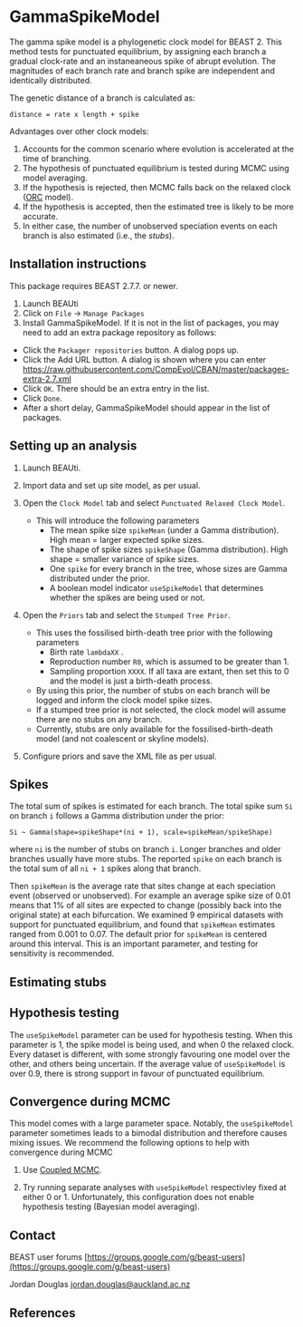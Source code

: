 # GammaSpikeModel

The gamma spike model is a phylogenetic clock model for BEAST 2. This method tests for punctuated equilibrium, by assigning each branch a gradual clock-rate and an instaneaneous spike of abrupt evolution. The magnitudes of each branch rate and branch spike are independent and identically distributed.  

The genetic distance of a branch is calculated as:
```
distance = rate x length + spike
```


Advantages over other clock models:

1. Accounts for the common scenario where evolution is accelerated at the time of branching.
2. The hypothesis of punctuated equilibrium is tested during MCMC using model averaging.
3. If the hypothesis is rejected, then MCMC falls back on the relaxed clock ([ORC](https://github.com/jordandouglas/ORC) model).
4. If the hypothesis is accepted, then the estimated tree is likely to be more accurate.
5. In either case, the number of unobserved speciation events on each branch is also estimated (i.e., the *stubs*).



## Installation instructions


This package requires BEAST 2.7.7. or newer.

1. Launch BEAUti
2. Click on `File` -> `Manage Packages`
3. Install GammaSpikeModel. If it is not in the list of packages, you may need to add an extra package repository as follows:
- Click the `Packager repositories` button. A dialog pops up.
- Click the Add URL button. A dialog is shown where you can enter https://raw.githubusercontent.com/CompEvol/CBAN/master/packages-extra-2.7.xml
- Click `OK`. There should be an extra entry in the list.
- Click `Done`.
- After a short delay, GammaSpikeModel should appear in the list of packages.



## Setting up an analysis


1. Launch BEAUti.


2. Import data and set up site model, as per usual.

3. Open the `Clock Model` tab and select `Punctuated Relaxed Clock Model`.
	- This will introduce the following parameters
		- The mean spike size `spikeMean` (under a Gamma distribution). High mean = larger expected spike sizes. 
		- The shape of spike sizes `spikeShape` (Gamma distribution). High shape = smaller variance of spike sizes.
		- One `spike` for every branch in the tree, whose sizes are Gamma distributed under the prior.
		- A boolean model indicator `useSpikeModel` that determines whether the spikes are being used or not.  

4. Open the `Priors` tab and select the `Stumped Tree Prior`. 
	- This uses the fossilised birth-death tree prior with the following parameters
		- Birth rate `lambdaXX` .
		- Reproduction number `R0`, which is assumed to be greater than 1. 
		- Sampling proportion `XXXX`. If all taxa are extant, then set this to 0 and the model is just a birth-death process.
	- By using this prior, the number of stubs on each branch will be logged and inform the clock model spike sizes.
	- If a stumped tree prior is not selected, the clock model will assume there are no stubs on any branch.
	- Currently, stubs are only available for the fossilised-birth-death model (and not coalescent or skyline models). 

5. Configure priors and save the XML file as per usual.




## Spikes
The total sum of spikes is estimated for each branch. The total spike sum `Si` on branch `i` follows a Gamma distribution under the prior:

```
Si ~ Gamma(shape=spikeShape*(ni + 1), scale=spikeMean/spikeShape)
```

where `ni` is the number of stubs on branch `i`. Longer branches and older branches usually have more stubs. The reported `spike` on each branch is the total sum of all `ni + 1` spikes along that branch.

Then `spikeMean` is the average rate that sites change at each speciation event (observed or unobserved). For example an average spike size of 0.01 means that 1% of all sites are expected to change (possibly back into the original state) at each bifurcation. We examined 9 empirical datasets with support for punctuated equilibrium, and found that `spikeMean` estimates ranged from 0.001 to 0.07. The default prior for `spikeMean` is centered around this interval. This is an important parameter, and testing for sensitivity is recommended.



## Estimating stubs



## Hypothesis testing

The `useSpikeModel` parameter can be used for hypothesis testing. When this parameter is 1, the spike model is being used, and when 0 the relaxed clock. Every dataset is different, with some strongly favouring one model over the other, and others being uncertain. If the average value of `useSpikeModel` is over 0.9, there is strong support in favour of punctuated equilibrium. 


## Convergence during MCMC

This model comes with a large parameter space. Notably, the `useSpikeModel` parameter sometimes leads to a bimodal distribution and therefore causes mixing issues.  We recommend the following options to help with convergence during MCMC

1. Use [Coupled MCMC](https://www.beast2.org/2020/01/14/metropolis-coupled-mcmcmc3-works.html).

2. Try running separate analyses with `useSpikeModel` respectivley fixed at either 0 or 1. Unfortunately, this configuration does not enable hypothesis testing (Bayesian model averaging). 


## Contact

BEAST user forums [https://groups.google.com/g/beast-users](https://groups.google.com/g/beast-users)

Jordan Douglas jordan.douglas@auckland.ac.nz


## References

